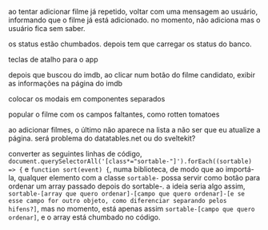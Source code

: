 ao tentar adicionar filme já repetido, voltar com uma mensagem ao usuário, informando que o filme já está adicionado. no momento, não adiciona mas o usuário fica sem saber.

os status estão chumbados. depois tem que carregar os status do banco.

teclas de atalho para o app

depois que buscou do imdb, ao clicar num botão do filme candidato, exibir as informações na página do imdb

colocar os modais em componentes separados

popular o filme com os campos faltantes, como rotten tomatoes

ao adicionar filmes, o último não aparece na lista a não ser que eu atualize a página. será problema do datatables.net ou do sveltekit?

converter as seguintes linhas de código, `document.querySelectorAll('[class*="sortable-"]').forEach((sortable) => {` e `function sort(event) {`, numa biblioteca, de modo que ao importá-la, qualquer elemento com a classe `sortable-` possa servir como botão para ordenar um array passado depois do sortable-. a ideia seria algo assim, `sortable-[array que quero ordenar]-[campo que quero ordenar]-[e se esse campo for outro objeto, como diferenciar separando pelos hifens?]`, mas no momento, está apenas assim `sortable-[campo que quero ordenar]`, e o array está chumbado no código.